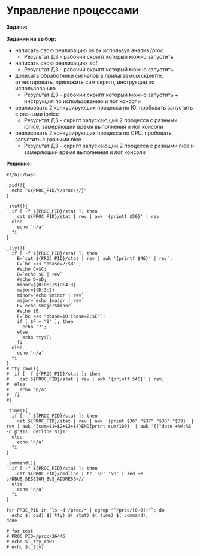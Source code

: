 # Управление процессами

**Задачи:**

**Задания на выбор:**

* написать свою реализацию ps ax используя анализ /proc
    * Результат ДЗ - рабочий скрипт который можно запустить
* написать свою реализацию lsof
    * Результат ДЗ - рабочий скрипт который можно запустить
* дописать обработчики сигналов в прилагаемом скрипте, оттестировать, приложить сам скрипт, инструкции по использованию
    * Результат ДЗ - рабочий скрипт который можно запустить + инструкция по использованию и лог консоли
* реализовать 2 конкурирующих процесса по IO. пробовать запустить с разными ionice
    * Результат ДЗ - скрипт запускающий 2 процесса с разными ionice, замеряющий время выполнения и лог консоли
* реализовать 2 конкурирующих процесса по CPU. пробовать запустить с разными nice
    * Результат ДЗ - скрипт запускающий 2 процесса с разными nice и замеряющий время выполнения и лог консоли
   
**Решение:**

```
#!/bin/bash

_pid(){
  echo "${PROC_PID/\/proc\//}"
}

_stat(){
  if [ -f ${PROC_PID}/stat ]; then
    cat ${PROC_PID}/stat | rev | awk '{printf $50}' | rev
  else
    echo 'n/a'
  fi
}

_tty(){
  if [ -f ${PROC_PID}/stat ]; then
    B=`cat ${PROC_PID}/stat | rev | awk '{printf $46}' | rev`;
    C=`bc <<< "obase=2;$B"`;
    #echo C=$C;
    D=`echo $C | rev`
    #echo D=$D;
    minor=${D:0:2}${D:4:3}
    major=${D:3:2}
    minor=`echo $minor | rev`
    major=`echo $major | rev`
    E=`echo $major$minor`
    #echo $E;
    F=`bc <<< "obase=10;ibase=2;$E"`;
    if [ $F = "0" ]; then
      echo '?';
    else
      echo tty$F;
    fi
  else
    echo 'n/a'
  fi
}
#_tty_raw(){
#  if [ -f ${PROC_PID}/stat ]; then
#    cat ${PROC_PID}/stat | rev | awk '{printf $46}' | rev;
#  else
#    echo 'n/a'
#  fi
#}

_time(){
  if [ -f ${PROC_PID}/stat ]; then
    cat ${PROC_PID}/stat | rev | awk '{print $36" "$37" "$38" "$39}' | rev | awk '{sum=$1+$2+$3+$4}END{print sum/100}' | awk '{("date +%M:%S -d @"$1)| getline $1}1'
  else
    echo 'n/a'
  fi
}

_command(){
  if [ -f ${PROC_PID}/stat ]; then
    cat ${PROC_PID}/cmdline | tr '\0' '\n' | sed -e s/DBUS_SESSION_BUS_ADDRESS=//
  else
    echo 'n/a'
  fi
}

for PROC_PID in `ls -d /proc/* | egrep "^/proc/[0-9]+"`; do
  echo $(_pid) $(_tty) $(_stat) $(_time) $(_command);
done

# for test
# PROC_PID=/proc/26446
# echo $(_tty_raw)
# echo $(_tty)
```
